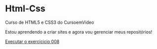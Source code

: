 # Html-Css
 Curso de HTML5 e CSS3 do CursoemVideo

Estou aprendendo a criar sites e agora vou gerenciar meus repositórios!

<a href="https://ernaneneto.github.io/Html-Css/Modulo-1/exercicios/ex008">Executar o exercícicio 008</a>